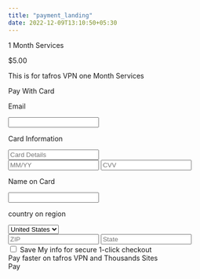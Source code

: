 ```yaml
---
title: "payment_landing"
date: 2022-12-09T13:10:50+05:30
---
```

<section class="back-image-logged-in-ac1">
	<div class="container-fluid rowcstm">
	<div class="row cvst">
		<div class="col-md-6">
			<p class="mnth">1 Month Services</p>
			<p class="mnth-1">$5.00</p>
				<p class="mnth-3">This is for tafros VPN one Month Services</p>
		</div>
		<div class="col-md-6">
			<div class="container d-lg-flex">       
        <div class="box-2">
            <div class="box-inner-2">
                <div>
                    <p class="fw-bold">Pay With Card</p>               
                </div>
                <form action="">
                    <div class="mb-3">
                        <p class="dis fw-bold mb-2">Email</p>
                        <input class="form-control" type="email" value="">
                    </div>
                    <div>
                        <p class="dis fw-bold mb-2">Card Information</p>
                        <div class="d-flex align-items-center justify-content-between card-atm border rounded">
                            <div class="fab fa-cc-visa ps-3"></div>
                            <input type="text" class="form-control" placeholder="Card Details">
                            <div class="d-flex w-50">
                                <input type="text" class="form-control px-0" placeholder="MM/YY">
                                <input type="password" maxlength=3 class="form-control px-0" placeholder="CVV">
                            </div>
                        </div>
                        <div class="my-3 cardname">
                            <p class="dis fw-bold mb-2">Name on Card</p>
                            <input class="form-control" type="text">
                        </div>
                        <div class="address">
                            <p class="dis fw-bold mb-3">country on region</p>
                            <select class="form-select" aria-label="Default select example">
                                <option selected hidden>United States</option>
                                <option value="1">India</option>
                                <option value="2">Australia</option>
                                <option value="3">Canada</option>
                            </select>
                            <div class="d-flex">
                                <input class="form-control zip" type="text" placeholder="ZIP">
                                <input class="form-control state" type="text" placeholder="State">
                            </div>   
  
<div class="rightside">
				<input type="checkbox" name="paymentauthorization" value="Bike"> Save My info for secure 1-click checkout<br><span class="lt">Pay faster on tafros VPN and Thousands Sites</span>
						</div>                                                                         
                            <div class="d-flex flex-column dis">                          
                                   <div class="btn btn-primary mt-2">Pay
                                </div>
                            </div>
                        </div>
                    </div>
                </form>
            </div>
        </div>
    </div>	
</div>


</section>

